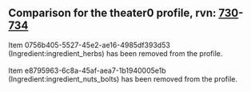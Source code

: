 ## Comparison for the theater0 profile, rvn: [730](https://github.com/PRO100KatYT/FortniteProfileRevisions/tree/main/profiles/theater0/730%20theater0.json)-[734](https://github.com/PRO100KatYT/FortniteProfileRevisions/tree/main/profiles/theater0/734%20theater0.json)

Item 0756b405-5527-45e2-ae16-4985df393d53 (Ingredient:ingredient_herbs) has been removed from the profile.
<br><br>
Item e8795963-6c8a-45af-aea7-1b1940005e1b (Ingredient:ingredient_nuts_bolts) has been removed from the profile.
<br><br>
